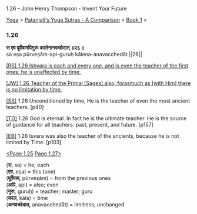 1.26 - John Henry Thompson - Invent Your Future   
    

[Yoga](../../../yoga.md)‎ > ‎[Patanjali's Yoga Sutras - A Comparison](../../patanjani.md)‎ > ‎[Book 1](../book-1.md)‎ > ‎

### 1.26

**स एष पूर्वेषामपिगुरुः कालेनानवच्छेदात् ॥२६॥**  
sa eṣa pūrveṣām-api-guruḥ kālena-anavacchedāt ||26||  
  
  
[\[RS\] 1.26 Ishvara is each and every one, and is even the teacher of the first ones; he is unaffected by time.](http://www.ashtangayoga.info/philosophy/yoga-sutra-patanjali/chapter-1/item/esha-purvesham-guruh-kalena-anavachchhedat/)  
  
[\[JW\] 1.26 Teacher of the Primal \[Sages\] also, forasmuch as \[with Him\] there is no limitation by time.](http://books.google.com/books?id=YzFImjtOxUwC&pg=PA59&ci=124%2C676%2C712%2C61&source=bookclip)  
  
[\[SS\]](http://www.amazon.com/Yoga-Sutras-Patanjali-Commentary-Satchidananda/dp/0932040381) 1.26 Unconditioned by time, He is the teacher of even the most ancient teachers. \[p40\]  
  
[\[TD\]](http://www.amazon.com/Heart-Yoga-Developing-Personal-Practice/dp/089281764X/ref=sr_1_5?ie=UTF8&qid=1326228195&sr=8-5) 1.26 God is eternal. In fact he is the ultimate teacher. He is the source of guidance for all teachers: past, present, and future. \[p157\]  
  
[\[EB\]](http://www.amazon.com/Yoga-Sutras-Patanjali-Translation-Commentary/dp/0865477361/ref=sr_1_1?ie=UTF8&s=books&qid=1250508322&sr=1-1) 1.26 Isvara was also the teacher of the ancients, because he is not limited by Time. \[p103\]  
  
  
[<Page 1.25](125.md)  [Page 1.27>](127.md)  
  

(**स**, sa) = he; each  
(**एष**, eṣa) = this (one)  
(**पूर्वेषाम्**, pūrveṣām) = from the previous ones  
(**अपि**, api) = also; even  
(**गुरुः**, guruḥ) = teacher; master; guru  
(**काल**, kāla) = time  
(**अनवच्छेदात्**, anavacchedāt) = limitless; unchanged

